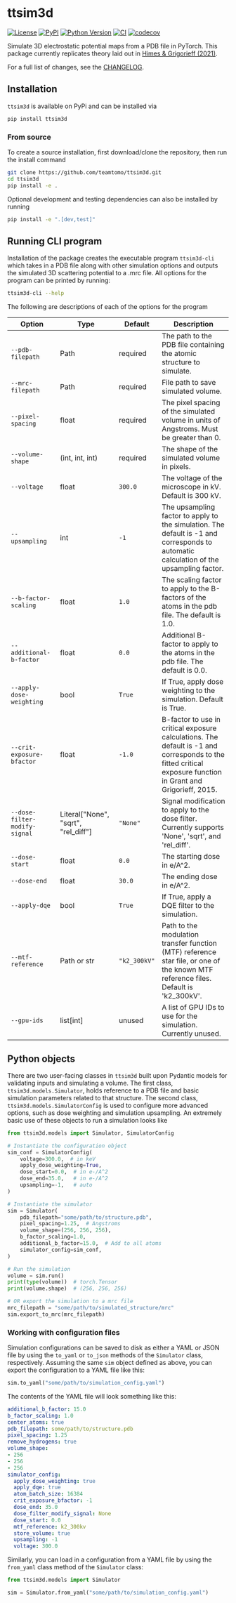 # ttsim3d

[![License](https://img.shields.io/pypi/l/ttsim3d.svg?color=green)](https://github.com/jdickerson95/ttsim3d/raw/main/LICENSE)
[![PyPI](https://img.shields.io/pypi/v/ttsim3d.svg?color=green)](https://pypi.org/project/ttsim3d)
[![Python Version](https://img.shields.io/pypi/pyversions/ttsim3d.svg?color=green)](https://python.org)
[![CI](https://github.com/jdickerson95/ttsim3d/actions/workflows/ci.yml/badge.svg)](https://github.com/jdickerson95/ttsim3d/actions/workflows/ci.yml)
[![codecov](https://codecov.io/gh/jdickerson95/ttsim3d/branch/main/graph/badge.svg)](https://codecov.io/gh/jdickerson95/ttsim3d)

Simulate 3D electrostatic potential maps from a PDB file in PyTorch.
This package currently replicates theory laid out in [Himes & Grigorieff (2021)](https://doi.org/10.1107/S2052252521008538).

For a full list of changes, see the [CHANGELOG](CHANGELOG.md).

## Installation

`ttsim3d` is available on PyPi and can be installed via

```zsh
pip install ttsim3d
```

### From source
To create a source installation, first download/clone the repository, then run the install command
```zsh
git clone https://github.com/teamtomo/ttsim3d.git
cd ttsim3d
pip install -e .
```

Optional development and testing dependencies can also be installed by running
```zsh
pip install -e ".[dev,test]"
```

## Running CLI program

Installation of the package creates the executable program `ttsim3d-cli` which takes in a PDB file along with other simulation options and outputs the simulated 3D scattering potential to a .mrc file. 
All options for the program can be printed by running:
```zsh
ttsim3d-cli --help
```

The following are descriptions of each of the options for the program


| Option                        | Type                                  | Default       | Description                                                                                                                                                       |
| ------------------------------|---------------------------------------|---------------|-------------------------------------------------------------------------------------------------------------------------------------------------------------------|
| `--pdb-filepath`              | Path                                  | required      | The path to the PDB file containing the atomic structure to simulate.
| `--mrc-filepath`              | Path                                  | required      | File path to save simulated volume.
| `--pixel-spacing`             | float                                 | required      | The pixel spacing of the simulated volume in units of Angstroms. Must be greater than 0.
| `--volume-shape`              | (int, int, int)                       | required      | The shape of the simulated volume in pixels.
| `--voltage`                   | float                                 | `300.0`       | The voltage of the microscope in kV. Default is 300 kV.
| `--upsampling`                | int                                   | `-1`          | The upsampling factor to apply to the simulation. The default is -1 and corresponds to automatic calculation of the upsampling factor.
| `--b-factor-scaling`          | float                                 | `1.0`         | The scaling factor to apply to the B-factors of the atoms in the pdb file. The default is 1.0.
| `--additional-b-factor`       | float                                 | `0.0`         | Additional B-factor to apply to the atoms in the pdb file. The default is 0.0.
| `--apply-dose-weighting`      | bool                                  | `True`        | If True, apply dose weighting to the simulation. Default is True.
| `--crit-exposure-bfactor`     | float                                 | `-1.0`        | B-factor to use in critical exposure calculations. The default is -1 and corresponds to the fitted critical exposure function in Grant and Grigorieff, 2015.
| `--dose-filter-modify-signal` | Literal["None", "sqrt", "rel_diff"]   | `"None"`      | Signal modification to apply to the dose filter. Currently supports 'None', 'sqrt', and 'rel_diff'.
| `--dose-start`                | float                                 | `0.0`         | The starting dose in e/A^2.
| `--dose-end`                  | float                                 | `30.0`        | The ending dose in e/A^2.
| `--apply-dqe`                 | bool                                  | `True`        | If True, apply a DQE filter to the simulation.
| `--mtf-reference`             | Path or str                           | `"k2_300kV"`  | Path to the modulation transfer function (MTF) reference star file, or one of the known MTF reference files. Default is 'k2_300kV'.
| `--gpu-ids`                   | list[int]                             | unused        | A list of GPU IDs to use for the simulation. Currently unused.

## Python objects

There are two user-facing classes in `ttsim3d` built upon Pydantic models for validating inputs and simulating a volume.
The first class, `ttsim3d.models.Simulator`, holds reference to a PDB file and basic simulation parameters related to that structure.
The second class, `ttsim3d.models.SimulatorConfig` is used to configure more advanced options, such as dose weighting and simulation upsampling.
An extremely basic use of these objects to run a simulation looks like
```python
from ttsim3d.models import Simulator, SimulatorConfig

# Instantiate the configuration object 
sim_conf = SimulatorConfig(
    voltage=300.0,  # in keV
    apply_dose_weighting=True,
    dose_start=0.0,  # in e-/A^2
    dose_end=35.0,   # in e-/A^2
    upsampling=-1,   # auto
)

# Instantiate the simulator
sim = Simulator(
    pdb_filepath="some/path/to/structure.pdb",
    pixel_spacing=1.25,  # Angstroms
    volume_shape=(256, 256, 256),
    b_factor_scaling=1.0,
    additional_b_factor=15.0,  # Add to all atoms
    simulator_config=sim_conf,
)

# Run the simulation
volume = sim.run()
print(type(volume))  # torch.Tensor
print(volume.shape)  # (256, 256, 256)

# OR export the simulation to a mrc file
mrc_filepath = "some/path/to/simulated_structure/mrc"
sim.export_to_mrc(mrc_filepath)
```

### Working with configuration files

Simulation configurations can be saved to disk as either a YAML or JSON file by using the `to_yaml` or `to_json` methods of the `Simulator` class, respectively.
Assuming the same `sim` object defined as above, you can export the configuration to a YAML file like this:
```python
sim.to_yaml("some/path/to/simulation_config.yaml")
```

The contents of the YAML file will look something like this:
```yaml
additional_b_factor: 15.0
b_factor_scaling: 1.0
center_atoms: true
pdb_filepath: some/path/to/structure.pdb
pixel_spacing: 1.25
remove_hydrogens: true
volume_shape:
- 256
- 256
- 256
simulator_config:
  apply_dose_weighting: true
  apply_dqe: true
  atom_batch_size: 16384
  crit_exposure_bfactor: -1
  dose_end: 35.0
  dose_filter_modify_signal: None
  dose_start: 0.0
  mtf_reference: k2_300kv
  store_volume: true
  upsampling: -1
  voltage: 300.0
```

Similarly, you can load in a configuration from a YAML file by using the `from_yaml` class method of the `Simulator` class:
```python
from ttsim3d.models import Simulator

sim = Simulator.from_yaml("some/path/to/simulation_config.yaml")
```